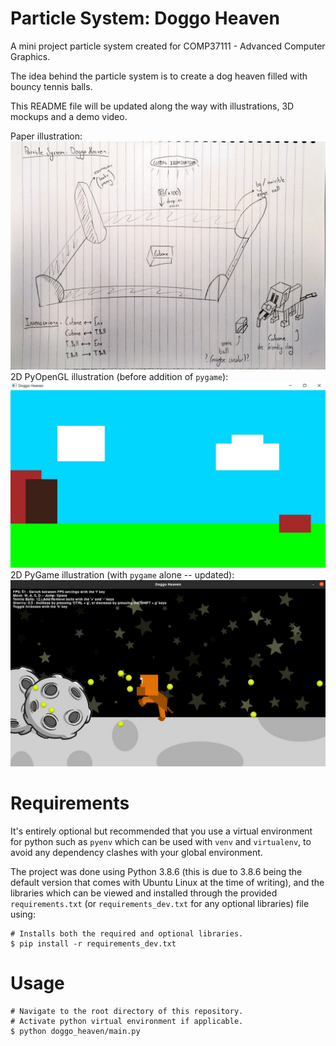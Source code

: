 # Particle System: Doggo Heaven

A mini project particle system created for COMP37111 - Advanced Computer Graphics.

The idea behind the particle system is to create a dog heaven filled with bouncy tennis balls.

This README file will be updated along the way with illustrations, 3D mockups and a demo video.

Paper illustration: ![doggo_heaven_paper](./assets/images/README/paper_illustration.jpg)
2D PyOpenGL illustration (before addition of `pygame`): ![doggo_heaven_2d](./assets/images/README/2d_illustration.jpg)
2D PyGame illustration (with `pygame` alone -- updated): ![doggo_heaven_2d_pygame](./assets/images/README/2d_illustration_pygame.jpg)

# Requirements

It's entirely optional but recommended that you use a virtual environment for python such as `pyenv` which can be used with `venv` and `virtualenv`, to avoid any dependency clashes with your global environment.

The project was done using Python 3.8.6 (this is due to 3.8.6 being the default version that comes with Ubuntu Linux at the time of writing), and the libraries which can be viewed and installed through the provided `requirements.txt` (or `requirements_dev.txt` for any optional libraries) file using:
```
# Installs both the required and optional libraries.
$ pip install -r requirements_dev.txt
```

# Usage

```
# Navigate to the root directory of this repository.
# Activate python virtual environment if applicable.
$ python doggo_heaven/main.py
```

